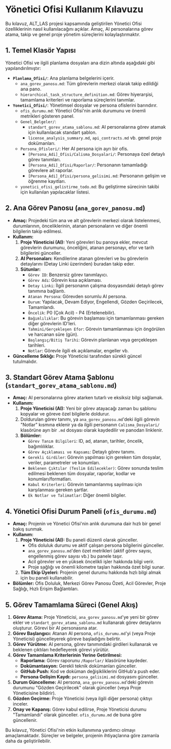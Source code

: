 # Yönetici Ofisi Kullanım Kılavuzu

Bu kılavuz, ALT_LAS projesi kapsamında geliştirilen Yönetici Ofisi özelliklerinin nasıl kullanılacağını açıklar. Amaç, AI personalarına görev atama, takip ve genel proje yönetim süreçlerini kolaylaştırmaktır.

## 1. Temel Klasör Yapısı

Yönetici Ofisi ve ilgili planlama dosyaları ana dizin altında aşağıdaki gibi yapılandırılmıştır:

*   **`Planlama_Ofisi/`**: Ana planlama belgelerini içerir.
    *   `ana_gorev_panosu.md`: Tüm görevlerin merkezi olarak takip edildiği ana pano.
    *   `hierarchical_task_structure_definition.md`: Görev hiyerarşisi, tamamlama kriterleri ve raporlama süreçlerini tanımlar.
*   **`Yonetici_Ofisi/`**: Yönetimsel dosyalar ve persona ofislerini barındırır.
    *   `ofis_durumu.md`: Yönetici Ofisi'nin anlık durumunu ve önemli metrikleri gösteren panel.
    *   `Genel_Belgeler/`:
        *   `standart_gorev_atama_sablonu.md`: AI personalarına görev atamak için kullanılacak standart şablon.
        *   `license_analysis_summary.md`, `api_contracts.md` vb. genel proje dokümanları.
    *   `Persona_Ofisleri/`: Her AI persona için ayrı bir ofis.
        *   `[Persona_Adi]_Ofisi/Calisma_Dosyalari/`: Personaya özel detaylı görev tanımları.
        *   `[Persona_Adi]_Ofisi/Raporlar/`: Personanın tamamladığı görevlere ait raporlar.
        *   `[Persona_Adi]_Ofisi/persona_gelisimi.md`: Personanın gelişim ve öğrenme kayıtları.
    *   `yonetici_ofisi_gelistirme_todo.md`: Bu geliştirme sürecinin takibi için kullanılan yapılacaklar listesi.

## 2. Ana Görev Panosu (`ana_gorev_panosu.md`)

*   **Amaç:** Projedeki tüm ana ve alt görevlerin merkezi olarak listelenmesi, durumlarının, önceliklerinin, atanan personaların ve diğer önemli bilgilerin takip edilmesi.
*   **Kullanım:**
    1.  **Proje Yöneticisi (AI):** Yeni görevleri bu panoya ekler, mevcut görevlerin durumunu, önceliğini, atanan personayı, efor ve tarih bilgilerini günceller.
    2.  **AI Personaları:** Kendilerine atanan görevleri ve bu görevlerin detaylarını (Detay Linki üzerinden) buradan takip eder.
    3.  **Sütunlar:**
        *   `Görev ID`: Benzersiz görev tanımlayıcı.
        *   `Görev Adı`: Görevin kısa açıklaması.
        *   `Detay Linki`: İlgili personanın çalışma dosyasındaki detaylı görev tanımına bağlantı.
        *   `Atanan Persona`: Görevden sorumlu AI persona.
        *   `Durum`: Yapılacak, Devam Ediyor, Engellendi, Gözden Geçirilecek, Tamamlandı.
        *   `Öncelik`: P0 (Çok Acil) - P4 (Ertelenebilir).
        *   `Bağımlılıklar`: Bu görevin başlaması için tamamlanması gereken diğer görevlerin ID'leri.
        *   `Tahmini/Gerçekleşen Efor`: Görevin tamamlanması için öngörülen ve harcanan süre (gün).
        *   `Başlangıç/Bitiş Tarihi`: Görevin planlanan veya gerçekleşen tarihleri.
        *   `Notlar`: Görevle ilgili ek açıklamalar, engeller vb.
*   **Güncelleme Sıklığı:** Proje Yöneticisi tarafından sürekli güncel tutulmalıdır.

## 3. Standart Görev Atama Şablonu (`standart_gorev_atama_sablonu.md`)

*   **Amaç:** AI personalarına görev atarken tutarlı ve eksiksiz bilgi sağlamak.
*   **Kullanım:**
    1.  **Proje Yöneticisi (AI):** Yeni bir görev atayacağı zaman bu şablonu kopyalar ve göreve özel bilgilerle doldurur.
    2.  Doldurulan görev tanımı, ya `ana_gorev_panosu.md`'deki ilgili görevin "Notlar" kısmına eklenir ya da ilgili personanın `Calisma_Dosyalari/` klasörüne ayrı bir `.md` dosyası olarak kaydedilir ve panodan linklenir.
    3.  **Bölümler:**
        *   `Görev Tanım Bilgileri`: ID, ad, atanan, tarihler, öncelik, bağımlılıklar.
        *   `Görev Açıklaması ve Kapsamı`: Detaylı görev tanımı.
        *   `Gerekli Girdiler`: Görevin yapılması için gereken tüm dosyalar, veriler, parametreler ve konumları.
        *   `Beklenen Çıktılar (Teslim Edilecekler)`: Görev sonunda teslim edilmesi beklenen tüm dosyalar, raporlar, kodlar ve konumları/formatları.
        *   `Kabul Kriterleri`: Görevin tamamlanmış sayılması için karşılanması gereken şartlar.
        *   `Ek Notlar ve Talimatlar`: Diğer önemli bilgiler.

## 4. Yönetici Ofisi Durum Paneli (`ofis_durumu.md`)

*   **Amaç:** Projenin ve Yönetici Ofisi'nin anlık durumuna dair hızlı bir genel bakış sunmak.
*   **Kullanım:**
    1.  **Proje Yöneticisi (AI):** Bu paneli düzenli olarak günceller.
        *   Ofis doluluk durumu ve aktif çalışan persona bilgilerini günceller.
        *   `ana_gorev_panosu.md`'den özet metrikleri (aktif görev sayısı, engellenmiş görev sayısı vb.) bu panele taşır.
        *   Acil görevler ve en yüksek öncelikli işler hakkında bilgi verir.
        *   Proje sağlığı ve önemli kilometre taşları hakkında özet bilgi sunar.
    2.  **Tüm Ekip Üyeleri:** Projenin genel durumu hakkında hızlı bilgi almak için bu paneli kullanabilir.
*   **Bölümler:** Ofis Doluluk, Merkezi Görev Panosu Özeti, Acil Görevler, Proje Sağlığı, Hızlı Erişim Bağlantıları.

## 5. Görev Tamamlama Süreci (Genel Akış)

1.  **Görev Atama:** Proje Yöneticisi, `ana_gorev_panosu.md`'ye yeni bir görev ekler ve `standart_gorev_atama_sablonu.md` kullanarak görev detaylarını oluşturur. Görevi bir AI personasına atar.
2.  **Görev Başlangıcı:** Atanan AI persona, `ofis_durumu.md`'yi (veya Proje Yöneticisi) güncelleyerek göreve başladığını belirtir.
3.  **Görev Yürütme:** AI persona, görev tanımındaki girdileri kullanarak ve beklenen çıktıları hedefleyerek görevi yürütür.
4.  **Görev Tamamlama Kriterlerinin Yerine Getirilmesi:**
    *   **Raporlama:** Görev raporunu `/Raporlar/` klasörüne kaydeder.
    *   **Dokümantasyon:** Gerekli teknik dokümanları günceller.
    *   **GitHub Push:** Kod ve doküman değişikliklerini GitHub'a push eder.
    *   **Persona Gelişim Kaydı:** `persona_gelisimi.md` dosyasını günceller.
5.  **Durum Güncelleme:** AI persona, `ana_gorev_panosu.md`'deki görevin durumunu "Gözden Geçirilecek" olarak günceller (veya Proje Yöneticisine bildirir).
6.  **Gözden Geçirme:** Proje Yöneticisi (veya ilgili diğer persona) çıktıyı inceler.
7.  **Onay ve Kapanış:** Görev kabul edilirse, Proje Yöneticisi durumu "Tamamlandı" olarak günceller. `ofis_durumu.md` de buna göre güncellenir.

Bu kılavuz, Yönetici Ofisi'nin etkin kullanımına yardımcı olmayı amaçlamaktadır. Süreçler ve belgeler, projenin ihtiyaçlarına göre zamanla daha da geliştirilebilir.

